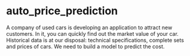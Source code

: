 # auto_price_prediction
A company of used cars is developing an application to attract new customers. In it, you can quickly find out the market value of your car. Historical data is at our disposal: technical specifications, complete sets and prices of cars. We need to build a model to predict the cost. 
